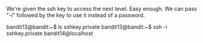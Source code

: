 We're given the ssh key to access the next level. Easy enough. We can pass "-i"
followed by the key to use it instead of a password.

bandit13@bandit:~$ ls
sshkey.private
bandit13@bandit:~$ ssh -i sshkey.private bandit14@localhost
